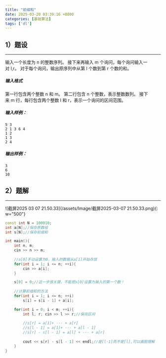 ```yaml
---
title: "前缀和"
date: 2025-03-20 03:39:16 +0800
categories: [基础算法]
tags: ['dl']
---
```


## 1）题设
---
输入一个长度为 n 的整数序列。
接下来再输入 m 个询问，每个询问输入一对 l,r。
对于每个询问，输出原序列中从第 l 个数到第 r 个数的和。

##### 输入格式

第一行包含两个整数 n 和 m。
第二行包含 n 个整数，表示整数数列。
接下来 m 行，每行包含两个整数 l 和 r，表示一个询问的区间范围。

##### 输入样例：

```
5 3
2 1 3 6 4
1 2
1 3
2 4
```

##### 输出样例：

```
3
6
10
```


## 2）题解
---
![截屏2025 03 07 21.50.33](/assets/Image/截屏2025-03-07 21.50.33.png){: w="500"}

```cpp
const int N = 100010;
int a[N];//保存原数组
int s[N];//保存前缀和

int main(){
    int n, m;
    cin >> n >> m;
    
    //a[0]手动设置为0，输入的数据从a[1]开始存放
    for(int i = 1; i <= n; ++i){
        cin >> a[i];
    }

    s[0] = 0;//这一步很关键，不能把s[0]设置为输入的第一个数！
    
    //计算前缀和的方法
    for(int i = 1; i <= n; ++i)
        s[i] = s[i - 1] + a[i];

    for(int i = 0; i < m; ++i){
        int l, r; cin >> l >> r;//保存区间
        
        //s[r] = a[1]+ ··· + a[r]
        //s[l - 1] = a[1]+ ··· + a[l - 1]
        //s[r] - s[l - 1] = a[l] + ··· + a[r]
        
        cout << s[r] - s[l - 1] << endl;//是[l-1]而不是[l],可以画图理解
    }
}
```